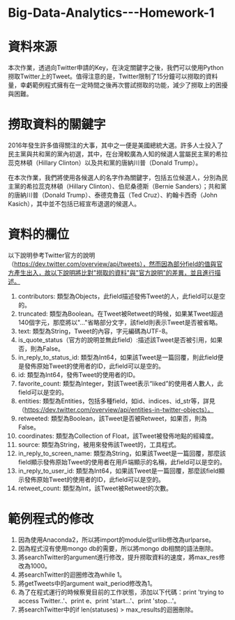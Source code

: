 # Big-Data-Analytics---Homework-1

# 資料來源

本次作業，透過向Twitter申請的Key，在決定關鍵字之後，我們可以使用Python撈取Twitter上的Tweet。值得注意的是，Twitter限制了15分鐘可以撈取的資料量，幸虧範例程式擁有在一定時間之後再次嘗試撈取的功能，減少了撈取上的困擾與困難。

# 撈取資料的關鍵字

2016年發生許多值得關注的大事，其中之一便是美國總統大選。許多人士投入了民主黨與共和黨的黨內初選，其中，在台灣較廣為人知的候選人當屬民主黨的希拉蕊克林頓（Hillary Clinton）以及共和黨的唐納川普（Donald Trump）。

在本次作業，我們將使用各候選人的名字作為關鍵字，包括五位候選人，分別為民主黨的希拉蕊克林頓（Hillary Clinton）、伯尼桑德斯（Bernie Sanders）；共和黨的唐納川普（Donald Trump）、泰德克魯茲（Ted Cruz）、約翰卡西奇（John Kasich），其中並不包括已經宣布退選的候選人。

# 資料的欄位

以下說明參考Twitter官方的說明（https://dev.twitter.com/overview/api/tweets），然而因為部分field的值與官方產生出入，故以下說明將比對"撈取的資料"與"官方說明"的差異，並且進行描述。

1. contributors: 類型為Objects，此field描述發佈Tweet的人，此field可以是空的。
2. truncated: 類型為Boolean。在Tweet被Retweet的時候，如果某Tweet超過140個字元，那麼將以"..."省略部分文字，該field則表示Tweet是否被省略。
3. text: 類型為String，Tweet的內容，字元編碼為UTF-8。
4. is_quote_status（官方的說明並無此field）:描述該Tweet是否被引用，如果否，則為False。
5. in_reply_to_status_id: 類型為Int64，如果該Tweet是一篇回覆，則此field便是發佈原始Tweet的使用者的ID，此field可以是空的。
6. id: 類型為Int64，發佈Tweet的使用者的ID。
7. favorite_count: 類型為Integer，對該Tweet表示“liked”的使用者人數人，此field可以是空的。
8. entities: 類型為Entities，包括多種field，如id、indices、id_str等，詳見（https://dev.twitter.com/overview/api/entities-in-twitter-objects）。
9. retweeted: 類型為Boolean，該Tweet是否被Retweet，如果否，則為False。
10. coordinates: 類型為Collection of Float，該Tweet被發佈地點的經緯度。
11. source: 類型為String，被用來發佈該Tweet的，工具程式。
12. in_reply_to_screen_name: 類型為String，如果該Tweet是一篇回覆，那麼該field顯示發佈原始Tweet的使用者在用戶端顯示的名稱，此field可以是空的。
13. in_reply_to_user_id: 類型為Int64，如果該Tweet是一篇回覆，那麼該field顯示發佈原始Tweet的使用者的ID，此field可以是空的。
14. retweet_count: 類型為Int，該Tweet被Retweet的次數。

# 範例程式的修改

1. 因為使用Anaconda2，所以將import的module從urllib修改為urlparse。
2. 因為程式沒有使用mongo db的需要，所以將mongo db相關的語法刪除。
3. 將searchTwitter的argument進行修改，提升撈取資料的速度，將max_res修改為1000。
4. 將searchTwitter的迴圈修改為while 1。
5. 將getTweets中的argument wait_period修改為1。
6. 為了在程式運行的時候察覺目前的工作狀態，添加以下代碼：print 'trying to access Twitter..'、print e、print 'start...'、print 'stop...'。
7. 將searchTwitter中的if len(statuses) > max_results的迴圈刪除。

